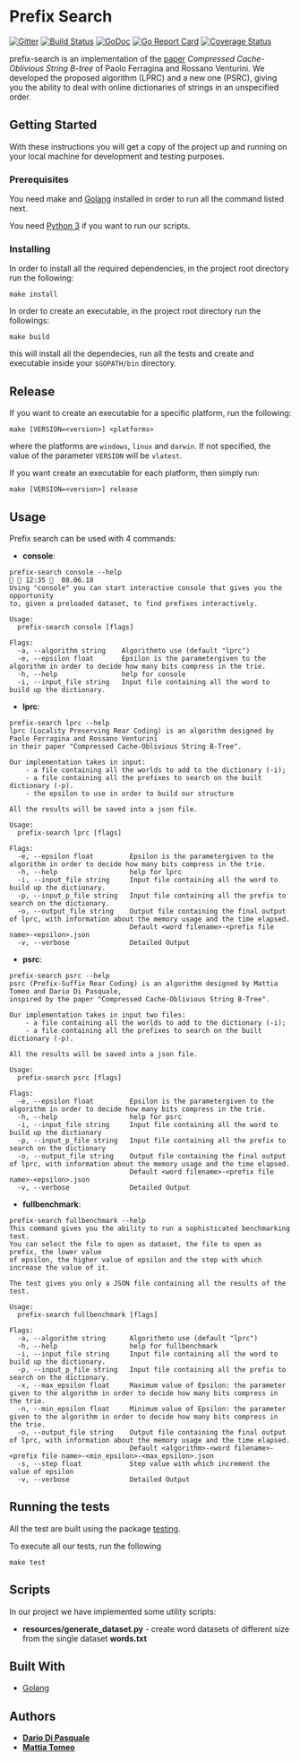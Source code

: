 # Prefix Search

[![Gitter](https://badges.gitter.im/Join%20Chat.svg)](https://gitter.im/prefix-search/Lobby?utm_source=share-link&utm_medium=link&utm_campaign=share-link)
[![Build Status](https://travis-ci.com/dariodip/prefix-search.svg?token=NZ9VK4sB4UsVShV1p8wD&branch=master)](https://travis-ci.com/dariodip/prefix-search)
[![GoDoc](https://godoc.org/github.com/spf13/cobra?status.svg)](https://godoc.org/github.com/dariodip/prefix-search)
[![Go Report Card](https://goreportcard.com/badge/github.com/dariodip/prefix-search)](https://goreportcard.com/report/github.com/dariodip/prefix-search)
[![Coverage Status](https://coveralls.io/repos/github/dariodip/prefix-search/badge.svg?branch=master)](https://coveralls.io/github/dariodip/prefix-search?branch=master)

prefix-search is an implementation of the [paper](https://link.springer.com/chapter/10.1007/978-3-642-40450-4_40) *Compressed Cache-Oblivious String B-tree* of Paolo Ferragina and Rossano Venturini. We developed the proposed algorithm (LPRC) and a new one (PSRC), giving you the ability to deal with online dictionaries of strings in an unspecified order.

## Getting Started

With these instructions you will get a copy of the project up and running on your local machine for development and testing purposes.

### Prerequisites
You need make and [Golang](https://golang.org/) installed in order to run all the command listed next. 

You need [Python 3](https://www.python.org/) if you want to run our scripts.

### Installing

In order to install all the required dependencies, in the project root directory run the following:
```
make install
```

In order to create an executable, in the project root directory run the followings:
```
make build
```
this will install all the dependecies, run all the tests and create and executable inside your `$GOPATH/bin` directory.

## Release
If you want to create an executable for a specific platform, run the following:
```
make [VERSION=<version>] <platforms>
```
where the platforms are `windows`, `linux` and `darwin`. If not specified, the value of the parameter `VERSION` will be
`vlatest`.

If you want create an executable for each platform, then simply run:
```
make [VERSION=<version>] release
```
## Usage
Prefix search can be used with 4 commands:
* **console**: 
```
prefix-search console --help                                                                12:35   08.06.18 
Using "console" you can start interactive console that gives you the opportunity
to, given a preloaded dataset, to find prefixes interactively.

Usage:
  prefix-search console [flags]

Flags:
  -a, --algorithm string    Algorithmto use (default "lprc")
  -e, --epsilon float       Epsilon is the parametergiven to the algorithm in order to decide how many bits compress in the trie.
  -h, --help                help for console
  -i, --input_file string   Input file containing all the word to build up the dictionary.
```
* **lprc**:
```
prefix-search lprc --help
lprc (Locality Preserving Rear Coding) is an algorithm designed by Paolo Ferragina and Rossano Venturini
in their paper "Compressed Cache-Oblivious String B-Tree". 

Our implementation takes in input: 
	- a file containing all the worlds to add to the dictionary (-i);
	- a file containing all the prefixes to search on the built dictionary (-p).
	- the epsilon to use in order to build our structure

All the results will be saved into a json file.

Usage:
  prefix-search lprc [flags]

Flags:
  -e, --epsilon float         Epsilon is the parametergiven to the algorithm in order to decide how many bits compress in the trie.
  -h, --help                  help for lprc
  -i, --input_file string     Input file containing all the word to build up the dictionary.
  -p, --input_p_file string   Input file containing all the prefix to search on the dictionary.
  -o, --output_file string    Output file containing the final output of lprc, with information about the memory usage and the time elapsed.
                              Default <word filename>-<prefix file name>-<epsilon>.json
  -v, --verbose               Detailed Output
```
* **psrc**:
```
prefix-search psrc --help 
psrc (Prefix-Suffix Rear Coding) is an algorithm designed by Mattia Tomeo and Dario Di Pasquale, 
inspired by the paper "Compressed Cache-Oblivious String B-Tree". 

Our implementation takes in input two files: 
	- a file containing all the worlds to add to the dictionary (-i);
	- a file containing all the prefixes to search on the built dictionary (-p).

All the results will be saved into a json file.

Usage:
  prefix-search psrc [flags]

Flags:
  -e, --epsilon float         Epsilon is the parametergiven to the algorithm in order to decide how many bits compress in the trie.
  -h, --help                  help for psrc
  -i, --input_file string     Input file containing all the word to build up the dictionary
  -p, --input_p_file string   Input file containing all the prefix to search on the dictionary
  -o, --output_file string    Output file containing the final output of lprc, with information about the memory usage and the time elapsed.
                              Default <word filename>-<prefix file name>-<epsilon>.json
  -v, --verbose               Detailed Output
```
* **fullbenchmark**:
```
prefix-search fullbenchmark --help
This command gives you the ability to run a sophisticated benchmarking test.
You can select the file to open as dataset, the file to open as prefix, the lower value
of epsilon, the higher value of epsilon and the step with which increase the value of it.

The test gives you only a JSON file containing all the results of the test.

Usage:
  prefix-search fullbenchmark [flags]

Flags:
  -a, --algorithm string      Algorithmto use (default "lprc")
  -h, --help                  help for fullbenchmark
  -i, --input_file string     Input file containing all the word to build up the dictionary.
  -p, --input_p_file string   Input file containing all the prefix to search on the dictionary.
  -x, --max_epsilon float     Maximum value of Epsilon: the parameter given to the algorithm in order to decide how many bits compress in the trie.
  -n, --min_epsilon float     Minimum value of Epsilon: the parameter given to the algorithm in order to decide how many bits compress in the trie.
  -o, --output_file string    Output file containing the final output of lprc, with information about the memory usage and the time elapsed.
                              Default <algorithm>-<word filename>-<prefix file name>-<min_epsilon>-<max_epsilon>.json
  -s, --step float            Step value with which increment the value of epsilon
  -v, --verbose               Detailed Output
```
## Running the tests

All the test are built using the package [testing](https://golang.org/pkg/testing/).

To execute all our tests, run the following
```
make test
```

## Scripts

In our project we have implemented some utility scripts:
* **resources/generate_dataset.py** - create word datasets of different size from the single dataset **words.txt**
## Built With

* [Golang](https://golang.org/)

## Authors

* [**Dario Di Pasquale**](https://github.com/dariodip)
* [**Mattia Tomeo**](https://github.com/mattiatomeo)
